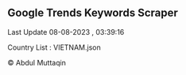 

## Google Trends Keywords Scraper 
 
Last Update 08-08-2023 , 03:39:16

Country List :
VIETNAM.json



© Abdul Muttaqin 
